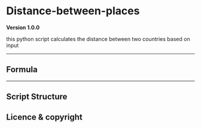 # Distance-between-places

**Version 1.0.0**

this python script calculates the distance between two countries based on input

---

## Formula

---

## Script Structure

## Licence & copyright

